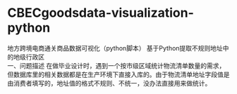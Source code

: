 # CBECgoodsdata-visualization-python
地方跨境电商通关商品数据可视化（python脚本）
基于Python提取不规则地址中的地级行政区  
一、问题描述
  在做毕业设计时，遇到一个按市级区域统计物流清单数量的需求，但数据库里的相关数据都是在生产环境下直接入库的。由于物流清单地址字段值是由消费者填写的，地址值的格式不规则、不统一，没办法直接用来做统计。
